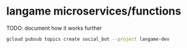 # langame microservices/functions

TODO: document how it works further

```bash
gcloud pubsub topics create social_bot --project langame-dev
```

